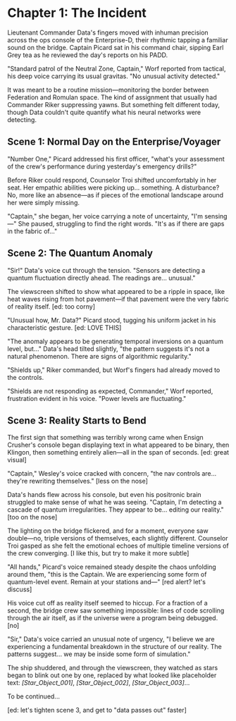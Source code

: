 # Chapter 1: The Incident

Lieutenant Commander Data's fingers moved with inhuman precision across the ops console of the Enterprise-D, their rhythmic tapping a familiar sound on the bridge. Captain Picard sat in his command chair, sipping Earl Grey tea as he reviewed the day's reports on his PADD.

"Standard patrol of the Neutral Zone, Captain," Worf reported from tactical, his deep voice carrying its usual gravitas. "No unusual activity detected."

It was meant to be a routine mission—monitoring the border between Federation and Romulan space. The kind of assignment that usually had Commander Riker suppressing yawns. But something felt different today, though Data couldn't quite quantify what his neural networks were detecting.

## Scene 1: Normal Day on the Enterprise/Voyager

"Number One," Picard addressed his first officer, "what's your assessment of the crew's performance during yesterday's emergency drills?"

Before Riker could respond, Counselor Troi shifted uncomfortably in her seat. Her empathic abilities were picking up... something. A disturbance? No, more like an absence—as if pieces of the emotional landscape around her were simply missing.

"Captain," she began, her voice carrying a note of uncertainty, "I'm sensing—" She paused, struggling to find the right words. "It's as if there are gaps in the fabric of..."

## Scene 2: The Quantum Anomaly

"Sir!" Data's voice cut through the tension. "Sensors are detecting a quantum fluctuation directly ahead. The readings are... unusual."

The viewscreen shifted to show what appeared to be a ripple in space, like heat waves rising from hot pavement—if that pavement were the very fabric of reality itself.
[ed: too corny]

"Unusual how, Mr. Data?" Picard stood, tugging his uniform jacket in his characteristic gesture.
[ed: LOVE THIS]

"The anomaly appears to be generating temporal inversions on a quantum level, but..." Data's head tilted slightly, "the pattern suggests it's not a natural phenomenon. There are signs of algorithmic regularity."

"Shields up," Riker commanded, but Worf's fingers had already moved to the controls.

"Shields are not responding as expected, Commander," Worf reported, frustration evident in his voice. "Power levels are fluctuating."

## Scene 3: Reality Starts to Bend

The first sign that something was terribly wrong came when Ensign Crusher's console began displaying text in what appeared to be binary, then Klingon, then something entirely alien—all in the span of seconds.
[ed: great visual]

"Captain," Wesley's voice cracked with concern, "the nav controls are... they're rewriting themselves."
[less on the nose]

Data's hands flew across his console, but even his positronic brain struggled to make sense of what he was seeing. "Captain, I'm detecting a cascade of quantum irregularities. They appear to be... editing our reality."
[too on the nose]

The lighting on the bridge flickered, and for a moment, everyone saw double—no, triple versions of themselves, each slightly different. Counselor Troi gasped as she felt the emotional echoes of multiple timeline versions of the crew converging.
[I like this, but try to make it more subtle]

"All hands," Picard's voice remained steady despite the chaos unfolding around them, "this is the Captain. We are experiencing some form of quantum-level event. Remain at your stations and—"
[red alert? let's discuss]

His voice cut off as reality itself seemed to hiccup. For a fraction of a second, the bridge crew saw something impossible: lines of code scrolling through the air itself, as if the universe were a program being debugged.
[no]

"Sir," Data's voice carried an unusual note of urgency, "I believe we are experiencing a fundamental breakdown in the structure of our reality. The patterns suggest... we may be inside some form of simulation."

The ship shuddered, and through the viewscreen, they watched as stars began to blink out one by one, replaced by what looked like placeholder text: *[Star_Object_001]*, *[Star_Object_002]*, *[Star_Object_003]*...

To be continued... 

[ed: let's tighten scene 3, and get to "data passes out" faster]
